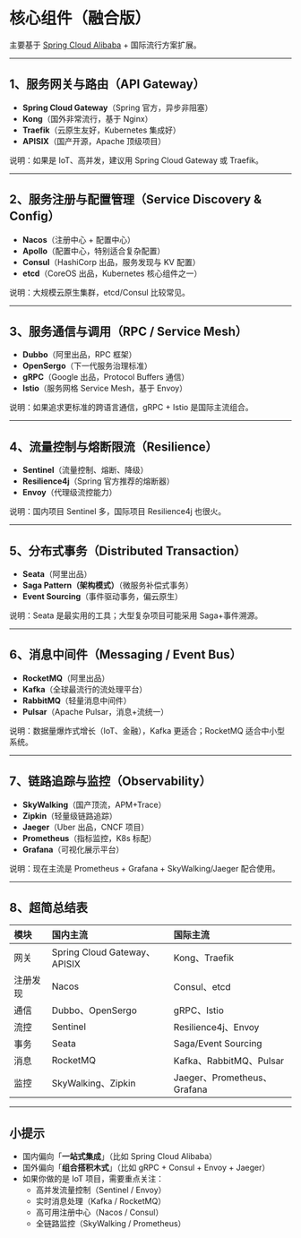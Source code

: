 # 核心组件（融合版）

主要基于 [Spring Cloud Alibaba](https://sca.aliyun.com/) + 国际流行方案扩展。

---

## 1、服务网关与路由（API Gateway）

- **Spring Cloud Gateway**（Spring 官方，异步非阻塞）
- **Kong**（国外非常流行，基于 Nginx）
- **Traefik**（云原生友好，Kubernetes 集成好）
- **APISIX**（国产开源，Apache 顶级项目）

说明：如果是 IoT、高并发，建议用 Spring Cloud Gateway 或 Traefik。

---

## 2、服务注册与配置管理（Service Discovery & Config）

- **Nacos**（注册中心 + 配置中心）
- **Apollo**（配置中心，特别适合复杂配置）
- **Consul**（HashiCorp 出品，服务发现与 KV 配置）
- **etcd**（CoreOS 出品，Kubernetes 核心组件之一）

说明：大规模云原生集群，etcd/Consul 比较常见。

---

## 3、服务通信与调用（RPC / Service Mesh）

- **Dubbo**（阿里出品，RPC 框架）
- **OpenSergo**（下一代服务治理标准）
- **gRPC**（Google 出品，Protocol Buffers 通信）
- **Istio**（服务网格 Service Mesh，基于 Envoy）

说明：如果追求更标准的跨语言通信，gRPC + Istio 是国际主流组合。

---

## 4、流量控制与熔断限流（Resilience）

- **Sentinel**（流量控制、熔断、降级）
- **Resilience4j**（Spring 官方推荐的熔断器）
- **Envoy**（代理级流控能力）

说明：国内项目 Sentinel 多，国际项目 Resilience4j 也很火。

---

## 5、分布式事务（Distributed Transaction）

- **Seata**（阿里出品）
- **Saga Pattern（架构模式）**（微服务补偿式事务）
- **Event Sourcing**（事件驱动事务，偏云原生）

说明：Seata 是最实用的工具；大型复杂项目可能采用 Saga+事件溯源。

---

## 6、消息中间件（Messaging / Event Bus）

- **RocketMQ**（阿里出品）
- **Kafka**（全球最流行的流处理平台）
- **RabbitMQ**（轻量消息中间件）
- **Pulsar**（Apache Pulsar，消息+流统一）

说明：数据量爆炸式增长（IoT、金融），Kafka 更适合；RocketMQ 适合中小型系统。

---

## 7、链路追踪与监控（Observability）

- **SkyWalking**（国产顶流，APM+Trace）
- **Zipkin**（轻量级链路追踪）
- **Jaeger**（Uber 出品，CNCF 项目）
- **Prometheus**（指标监控，K8s 标配）
- **Grafana**（可视化展示平台）

说明：现在主流是 Prometheus + Grafana + SkyWalking/Jaeger 配合使用。

---

## 8、超简总结表

| 模块   | 国内主流                        | 国际主流                      |
|:-----|:----------------------------|:--------------------------|
| 网关   | Spring Cloud Gateway、APISIX | Kong、Traefik              |
| 注册发现 | Nacos                       | Consul、etcd               |
| 通信   | Dubbo、OpenSergo             | gRPC、Istio                |
| 流控   | Sentinel                    | Resilience4j、Envoy        |
| 事务   | Seata                       | Saga/Event Sourcing       |
| 消息   | RocketMQ                    | Kafka、RabbitMQ、Pulsar     |
| 监控   | SkyWalking、Zipkin           | Jaeger、Prometheus、Grafana |

---

## 小提示

- 国内偏向「**一站式集成**」（比如 Spring Cloud Alibaba）
- 国外偏向「**组合搭积木式**」（比如 gRPC + Consul + Envoy + Jaeger）
- 如果你做的是 IoT 项目，需要重点关注：
    - 高并发流量控制（Sentinel / Envoy）
    - 实时消息处理（Kafka / RocketMQ）
    - 高可用注册中心（Nacos / Consul）
    - 全链路监控（SkyWalking / Prometheus）